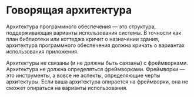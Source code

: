 # Говорящая архитектура

Архитектура программного обеспечения — это структура, поддерживающая варианты 
использования системы. В точности как план библиотеки или коттеджа кричит о 
назначении здания, архитектура программного обеспечения должна кричать о вариантах
использования приложения.

Архитектуры не связаны (и не должны быть связаны) с фреймворками. Архитектура не
должна определяться фреймворками. Фреймворки — это инструменты, а вовсе не 
аспекты, определяющие черты архитектуры. Если ваша архитектура опирается на 
фреймворки, она не сможет опираться на варианты использования.
